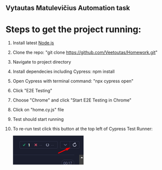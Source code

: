 ## Vytautas Matulevičius Automation task

# Steps to get the project running:
1. Install latest [Node.js ](https://nodejs.org/)
2. Clone the repo: "git clone https://github.com/Veetoutas/Homework.git"
3. Navigate to project directory
4. Install dependecies including Cypress: npm install
5. Open Cypress with terminal command: "npx cypress open"
6. Click "E2E Testing"
7. Choose "Chrome" and click "Start E2E Testing in Chrome"
8. Click on "home.cy.js" file
9. Test should start running
10. To re-run test click this button at the top left of Cypress Test Runner:

    ![alt text](image.png)